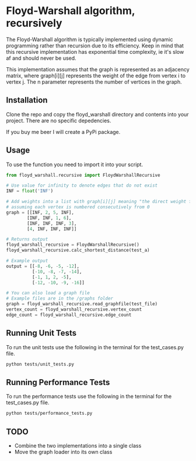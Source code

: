 # Floyd-Warshall algorithm, recursively
The Floyd-Warshall algorithm is typically implemented using dynamic programming rather than recursion due to its efficiency. 
Keep in mind that this recursive implementation has exponential time complexity, ie it's slow af and should never be used.

This implementation assumes that the graph is represented as an adjacency matrix, where graph[i][j] represents the weight of the edge from vertex i to vertex j. The n parameter represents the number of vertices in the graph.

## Installation
Clone the repo and copy the floyd_warshall directory and contents into your project.
There are no specific depedencies.

If you buy me beer I will create a PyPi package.

## Usage
To use the function you need to import it into your script.
```python
from floyd_warshall.recursive import FloydWarshallRecursive

# Use value for infinity to denote edges that do not exist
INF = float('INF')

# Add weights into a list with graph[i][j] meaning "the direct weight from i to j" 
# assuming each vertex is numbered consecutively from 0
graph = [[INF, 2, 5, INF], 
        [INF, INF, 1, 6], 
        [INF, INF, INF, 3], 
        [4, INF, INF, INF]]

# Returns output
floyd_warshall_recursive = FloydWarshallRecursive()
floyd_warshall_recursive.calc_shortest_distance(test_a)

# Example output
output = [[-8, -6, -5, -12],  
          [-10, -8, -7, -14], 
          [-1, 1, 2, -5],
          [-12, -10, -9, -16]]

# You can also load a graph file
# Example files are in the /graphs folder
graph = floyd_warshall_recursive.read_graphfile(test_file)
vertex_count = floyd_warshall_recursive.vertex_count
edge_count = floyd_warshall_recursive.edge_count
```

## Running Unit Tests
To run the unit tests use the following in the terminal for the test_cases.py file.
```bash
python tests/unit_tests.py
```

## Running Performance Tests
To run the performance tests use the following in the terminal for the test_cases.py file.
```bash
python tests/performance_tests.py
```

## TODO
 - Combine the two implementations into a single class
 - Move the graph loader into its own class

